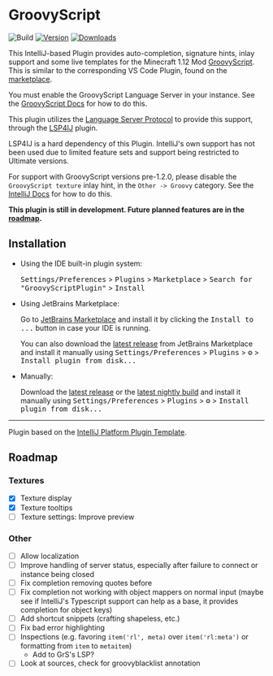 # GroovyScript

![Build](https://github.com/IntegerLimit/GroovyScriptPlugin/workflows/Build/badge.svg)
[![Version](https://img.shields.io/jetbrains/plugin/v/25915-groovyscript.svg)](https://plugins.jetbrains.com/plugin/25915-groovyscript)
[![Downloads](https://img.shields.io/jetbrains/plugin/d/25915-groovyscript.svg)](https://plugins.jetbrains.com/plugin/25915-groovyscript)

<!-- Plugin description -->
This IntelliJ-based Plugin provides auto-completion, signature hints, inlay support and some live templates for the Minecraft 1.12 Mod [GroovyScript](https://github.com/CleanroomMC/GroovyScript/tree/master). This is similar to the corresponding VS Code Plugin, found on the [marketplace](https://marketplace.visualstudio.com/items?itemName=CleanroomMC.groovyscript).

You must enable the GroovyScript Language Server in your instance. See the [GroovyScript Docs](https://cleanroommc.com/groovy-script/getting_started/editors#start-the-language-server) for how to do this.

This plugin utilizes the [Language Server Protocol](https://microsoft.github.io/language-server-protocol/specification) to provide this support, through the [LSP4IJ](https://github.com/redhat-developer/lsp4ij) plugin.

LSP4IJ is a hard dependency of this Plugin. IntelliJ's own support has not been used due to limited feature sets and support being restricted to Ultimate versions.

For support with GroovyScript versions pre-1.2.0, please disable the `GroovyScript texture` inlay hint, in the `Other -> Groovy` category. See the [IntelliJ Docs](https://www.jetbrains.com/help/idea/inlay-hints.html#enable_inlay_hints) for how to do this.

**This plugin is still in development. Future planned features are in the [roadmap](https://github.com/IntegerLimit/GroovyScriptPlugin#roadmap).**
<!-- Plugin description end -->

## Installation

- Using the IDE built-in plugin system:
  
  <kbd>Settings/Preferences</kbd> > <kbd>Plugins</kbd> > <kbd>Marketplace</kbd> > <kbd>Search for "GroovyScriptPlugin"</kbd> >
  <kbd>Install</kbd>
  
- Using JetBrains Marketplace:

  Go to [JetBrains Marketplace](https://plugins.jetbrains.com/plugin/25915-groovyscript) and install it by clicking the <kbd>Install to ...</kbd> button in case your IDE is running.

  You can also download the [latest release](https://plugins.jetbrains.com/plugin/25915-groovyscript/versions) from JetBrains Marketplace and install it manually using
  <kbd>Settings/Preferences</kbd> > <kbd>Plugins</kbd> > <kbd>⚙️</kbd> > <kbd>Install plugin from disk...</kbd>

- Manually:

  Download the [latest release](https://github.com/IntegerLimit/GroovyScriptPlugin/releases/latest) or the [latest nightly build](https://nightly.link/IntegerLimit/GroovyScriptPlugin/workflows/build/main?preview) and install it manually using
  <kbd>Settings/Preferences</kbd> > <kbd>Plugins</kbd> > <kbd>⚙️</kbd> > <kbd>Install plugin from disk...</kbd>


---
Plugin based on the [IntelliJ Platform Plugin Template][template].

[template]: https://github.com/JetBrains/intellij-platform-plugin-template
[docs:plugin-description]: https://plugins.jetbrains.com/docs/intellij/plugin-user-experience.html#plugin-description-and-presentation

## Roadmap
### Textures
- [x] Texture display
- [x] Texture tooltips
- [ ] Texture settings: Improve preview

### Other
- [ ] Allow localization
- [ ] Improve handling of server status, especially after failure to connect or instance being closed
- [ ] Fix completion removing quotes before
- [ ] Fix completion not working with object mappers on normal input (maybe see if IntelliJ's Typescript support can help as a base, it provides completion for object keys)
- [ ] Add shortcut snippets (crafting shapeless, etc.)
- [ ] Fix bad error highlighting
- [ ] Inspections (e.g. favoring `item('rl', meta)` over `item('rl:meta')` or formatting from `item` to `metaitem`)
  - Add to GrS's LSP?
- [ ] Look at sources, check for groovyblacklist annotation
